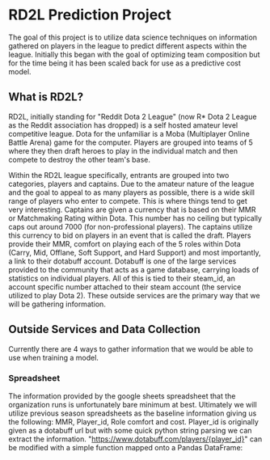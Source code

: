 # RD2L Prediction Project

The goal of this project is to utilize data science techniques on information gathered on players in the league to predict different aspects within the league. Initially this began with the goal of optimizing team composition but for the time being it has been scaled back for use as a predictive cost model.

## What is RD2L?

RD2L, initially standing for "Reddit Dota 2 League" (now R\* Dota 2 League as the Reddit association has dropped) is a self hosted amateur level competitive league. Dota for the unfamiliar is a Moba (Multiplayer Online Battle Arena) game for the computer. Players are grouped into teams of 5 where they then draft heroes to play in the individual match and then compete to destroy the other team's base.

Within the RD2L league specifically, entrants are grouped into two categories, players and captains. Due to the amateur nature of the league and the goal to appeal to as many players as possible, there is a wide skill range of players who enter to compete. This is where things tend to get very interesting. Captains are given a currency that is based on their MMR or Matchmaking Rating within Dota. This number has no ceiling but typically caps out around 7000 (for non-professional players). The captains utilize this currency to bid on players in an event that is called the draft. Players provide their MMR, comfort on playing each of the 5 roles within Dota (Carry, Mid, Offlane, Soft Support, and Hard Support) and most importantly, a link to their dotabuff account. Dotabuff is one of the large services provided to the community that acts as a game database, carrying loads of statistics on individual players. All of this is tied to their steam_id, an account specific number attached to their steam account (the service utilized to play Dota 2). These outside services are the primary way that we will be gathering information.

## Outside Services and Data Collection

Currently there are 4 ways to gather information that we would be able to use when training a model.

### Spreadsheet

The information provided by the google sheets spreadsheet that the organization runs is unfortunately bare minimum at best. Ultimately we will utilize previous season spreadsheets as the baseline information giving us the following: MMR, Player_id, Role comfort and cost. Player_id is originally given as a dotabuff url but with some quick python string parsing we can extract the information. "https://www.dotabuff.com/players/{player_id}" can be modified with a simple function mapped onto a Pandas DataFrame:
